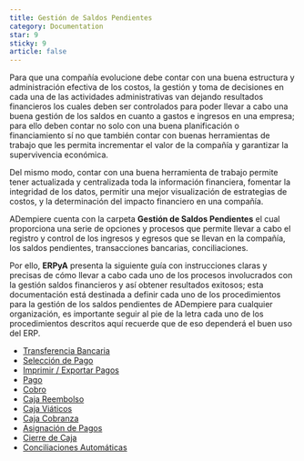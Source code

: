 ```yaml
---
title: Gestión de Saldos Pendientes
category: Documentation
star: 9
sticky: 9
article: false
---
```


Para que una compañía evolucione debe contar con una buena estructura y administración efectiva de los costos, la gestión y toma de decisiones en cada una de las actividades administrativas van dejando resultados financieros los cuales deben ser controlados para poder llevar a cabo una buena gestión de los saldos en cuanto a gastos e ingresos en una empresa; para ello deben contar no solo con una buena planificación o financiamiento sí no que también contar con buenas herramientas de trabajo que les permita incrementar el valor de la compañía y garantizar la supervivencia económica.

Del mismo modo, contar con una buena herramienta de trabajo permite tener actualizada y centralizada toda la información financiera, fomentar la integridad de los datos, permitir una mejor visualización de estrategias de costos, y la determinación del impacto financiero en una compañía.

ADempiere cuenta con la carpeta **Gestión de Saldos Pendientes** el cual proporciona una serie de opciones y procesos que permite llevar a cabo el registro y control de los ingresos y egresos que se llevan en la compañía, los saldos pendientes, transacciones bancarias, conciliaciones.

Por ello, **ERPyA** presenta la siguiente guía con instrucciones claras y precisas de cómo llevar a cabo cada uno de los procesos involucrados con la gestión saldos financieros y así obtener resultados exitosos; esta documentación está destinada a definir cada uno de los procedimientos para la gestión de los saldos pendientes de ADempiere para cualquier organización, es importante seguir al pie de la letra cada uno de los procedimientos descritos aquí recuerde que de eso dependerá el buen uso del ERP.

- [Transferencia Bancaria](transfer)
- [Selección de Pago](selection)
- [Imprimir / Exportar Pagos](print)
- [Pago](pay)
- [Cobro](payment)
- [Caja Reembolso](refund-box)
- [Caja Viáticos](travel-box)
- [Caja Cobranza](collection-box)
- [Asignación de Pagos](assignment)
- [Cierre de Caja](close-box)
- [Conciliaciones Automáticas](reconciliation)

